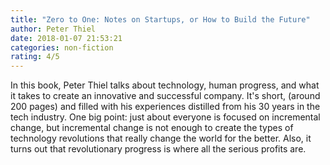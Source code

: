 ```yaml
---
title: "Zero to One: Notes on Startups, or How to Build the Future"
author: Peter Thiel
date: 2018-01-07 21:53:21
categories: non-fiction
rating: 4/5
---
```


In this book, Peter Thiel talks about technology, human progress, and what it takes to create an innovative and successful company. It's short, (around 200 pages) and filled with his experiences distilled from his 30 years in the tech industry. One big point: just about everyone is focused on incremental change, but incremental change is not enough to create the types of technology revolutions that really change the world for the better. Also, it turns out that revolutionary progress is where all the serious profits are.
